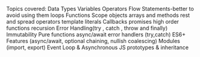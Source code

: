 Topics covered:
Data Types
Variables
Operators
Flow Statements-better to avoid using them
loops
Functions
Scope
objects
arrays and methods
rest and spread operators
template literals
Callbacks
promises
high order functions 
recursion
Error Handling(try , catch , throw and finally)
Immutability
Pure functions
async/await
error handlers (try,catch)
ES6+ Features (async/await, optional chaining, nullish coalescing)
Modules (import, export)
Event Loop & Asynchronous JS
prototypes & inheritance